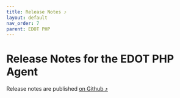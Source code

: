 ```yaml
---
title: Release Notes ⤴
layout: default
nav_order: 7
parent: EDOT PHP
---
```


# Release Notes for the EDOT PHP Agent

Release notes are published [on Github ⤴](https://github.com/elastic/elastic-otel-php/releases)
